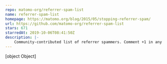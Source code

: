 ```yaml
---
repo: matomo-org/referrer-spam-list
name: referrer-spam-list
homepage: https://matomo.org/blog/2015/05/stopping-referrer-spam/
url: https://github.com/matomo-org/referrer-spam-list
stars: 671
starredAt: 2019-10-06T08:41:50Z
description: |-
    Community-contributed list of referrer spammers. Comment +1 in any issue or Pull request and the spammer will be added to the list!
---
```


[object Object]
